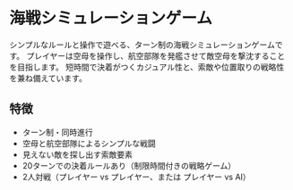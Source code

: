 # 海戦シミュレーションゲーム

シンプルなルールと操作で遊べる、ターン制の海戦シミュレーションゲームです。
プレイヤーは空母を操作し、航空部隊を発艦させて敵空母を撃沈することを目指します。
短時間で決着がつくカジュアル性と、索敵や位置取りの戦略性を兼ね備えています。

## 特徴
- ターン制・同時進行
- 空母と航空部隊によるシンプルな戦闘
- 見えない敵を探し出す索敵要素
- 20ターンでの決着ルールあり（制限時間付きの戦略ゲーム）
- 2人対戦（プレイヤー vs プレイヤー、または プレイヤー vs AI）
